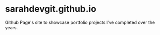 # sarahdevgit.github.io

Github Page's site to showcase portfolio projects I've completed over the years.

